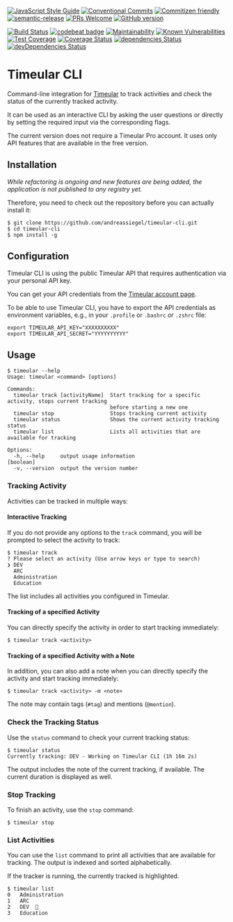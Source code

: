 [![JavaScript Style Guide](https://img.shields.io/badge/code_style-standard-brightgreen.svg)](https://standardjs.com)
[![Conventional Commits](https://img.shields.io/badge/Conventional%20Commits-1.0.0-yellow.svg)](https://conventionalcommits.org)
[![Commitizen friendly](https://img.shields.io/badge/commitizen-friendly-brightgreen.svg)](http://commitizen.github.io/cz-cli/)
[![semantic-release](https://img.shields.io/badge/%20%20%F0%9F%93%A6%F0%9F%9A%80-semantic--release-e10079.svg)](https://github.com/semantic-release/semantic-release)
[![PRs Welcome](https://img.shields.io/badge/PRs-welcome-brightgreen.svg?style=flat-square)](http://makeapullrequest.com)
[![GitHub version](https://badge.fury.io/gh/andreassiegel%2Ftimeular-cli.svg)](https://badge.fury.io/gh/andreassiegel%2Ftimeular-cli)

[![Build Status](https://travis-ci.com/andreassiegel/timeular-cli.svg?branch=master)](https://travis-ci.com/andreassiegel/timeular-cli)
[![codebeat badge](https://codebeat.co/badges/f9ce0d07-2a62-43b1-bbd8-17f02bc1bb86)](https://codebeat.co/projects/github-com-andreassiegel-timeular-cli-master)
[![Maintainability](https://api.codeclimate.com/v1/badges/d5b0f6f7ba3b53e7baa2/maintainability)](https://codeclimate.com/github/andreassiegel/timeular-cli/maintainability)
[![Known Vulnerabilities](https://snyk.io/test/github/andreassiegel/timeular-cli/badge.svg)](https://snyk.io/test/github/andreassiegel/timeular-cli)
[![Test Coverage](https://api.codeclimate.com/v1/badges/d5b0f6f7ba3b53e7baa2/test_coverage)](https://codeclimate.com/github/andreassiegel/timeular-cli/test_coverage)
[![Coverage Status](https://coveralls.io/repos/github/andreassiegel/timeular-cli/badge.svg?branch=master)](https://coveralls.io/github/andreassiegel/timeular-cli?branch=master)
[![dependencies Status](https://david-dm.org/andreassiegel/timeular-cli/status.svg)](https://david-dm.org/andreassiegel/timeular-cli)
[![devDependencies Status](https://david-dm.org/andreassiegel/timeular-cli/dev-status.svg)](https://david-dm.org/andreassiegel/timeular-cli?type=dev)

# Timeular CLI

Command-line integration for [Timeular](https://timeular.com/) to track activities and check the status of the currently tracked activity.

It can be used as an interactive CLI by asking the user questions or directly by setting the required input via the corresponding flags.

The current version does not require a Timeular Pro account.
It uses only API features that are available in the free version.

## Installation

*While refactoring is ongoing and new features are being added, the application is not published to any registry yet.*

Therefore, you need to check out the repository before you can actually install it:

```shell script
$ git clone https://github.com/andreassiegel/timeular-cli.git
$ cd timeular-cli
$ npm install -g 
```

## Configuration

Timeular CLI is using the public Timeular API that requires authentication via your personal API key.

You can get your API credentials from the [Timeular account page](https://profile.timeular.com/#/app/account).

To be able to use Timeular CLI, you have to export the API credentials as environment variables,
e.g., in your `.profile` or `.bashrc` or `.zshrc` file:

```shell script
export TIMEULAR_API_KEY="XXXXXXXXXX"
export TIMEULAR_API_SECRET="YYYYYYYYYY"
```

## Usage

```
$ timeular --help
Usage: timeular <command> [options]

Commands:
  timeular track [activityName]  Start tracking for a specific activity, stops current tracking
                                 before starting a new one
  timeular stop                  Stops tracking current activity
  timeular status                Shows the current activity tracking status
  timeular list                  Lists all activities that are available for tracking

Options:
  -h, --help     output usage information                                                  [boolean]
  -v, --version  output the version number
```

### Tracking Activity

Activities can be tracked in multiple ways:

#### Interactive Tracking

If you do not provide any options to the `track` command, you will be prompted to select the activity to track:

```
$ timeular track
? Please select an activity (Use arrow keys or type to search)
❯ DEV
  ARC
  Administration
  Education
```

The list includes all activities you configured in Timeular.

#### Tracking of a specified Activity

You can directly specify the activity in order to start tracking immediately:

```shell script
$ timeular track <activity>
```

#### Tracking of a specified Activity with a Note

In addition, you can also add a note when you can directly specify the activity and start tracking immediately:

```shell script
$ timeular track <activity> -m <note>
```

The note may contain tags (`#tag`) and mentions (`@mention`).

### Check the Tracking Status

Use the `status` command to check your current tracking status:

```shell script
$ timeular status
Currently tracking: DEV - Working on Timeular CLI (1h 16m 2s)
```

The output includes the note of the current tracking, if available.
The current duration is displayed as well.

### Stop Tracking

To finish an activity, use the `stop` command:

```shell script
$ timeular stop
```

### List Activities

You can use the `list` command to print all activities that are available for tracking.
The output is indexed and sorted alphabetically.

If the tracker is running, the currently tracked is highlighted.

```
$ timeular list
0	Administration
1	ARC
2	DEV  
3	Education
```
